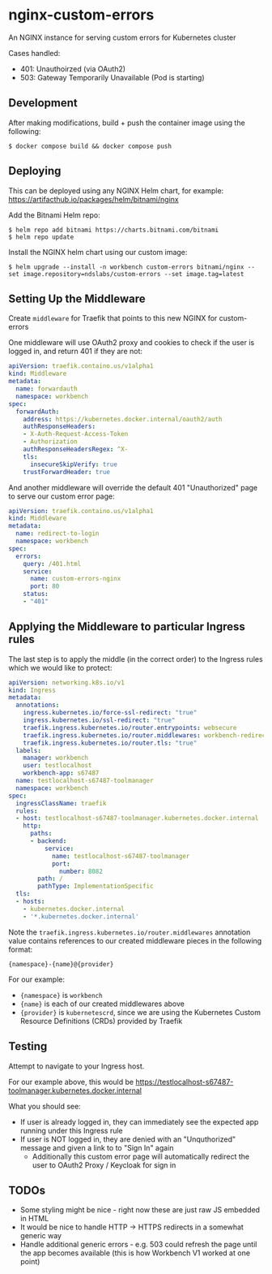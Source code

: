 # nginx-custom-errors

An NGINX instance for serving custom errors for Kubernetes cluster


Cases handled:
- 401: Unauthoirzed (via OAuth2)
- 503: Gateway Temporarily Unavailable (Pod is starting)

## Development
After making modifications, build + push the container image using the following:
```shell
$ docker compose build && docker compose push
```

## Deploying
This can be deployed using any NGINX Helm chart, for example:
https://artifacthub.io/packages/helm/bitnami/nginx

Add the Bitnami Helm repo:
```shell
$ helm repo add bitnami https://charts.bitnami.com/bitnami  
$ helm repo update
```

Install the NGINX helm chart using our custom image:
```shell
$ helm upgrade --install -n workbench custom-errors bitnami/nginx --set image.repository=ndslabs/custom-errors --set image.tag=latest
```

## Setting Up the Middleware

Create `middleware` for Traefik that points to this new NGINX for custom-errors

One middleware will use OAuth2 proxy and cookies to check if the user is logged in, and return 401 if they are not:
```yaml
apiVersion: traefik.containo.us/v1alpha1
kind: Middleware
metadata:
  name: forwardauth
  namespace: workbench
spec:
  forwardAuth:
    address: https://kubernetes.docker.internal/oauth2/auth
    authResponseHeaders:
    - X-Auth-Request-Access-Token
    - Authorization
    authResponseHeadersRegex: ^X-
    tls:
      insecureSkipVerify: true
    trustForwardHeader: true
```

And another middleware will override the default 401 "Unauthorized" page to serve our custom error page:
```yaml
apiVersion: traefik.containo.us/v1alpha1
kind: Middleware
metadata:
  name: redirect-to-login
  namespace: workbench
spec:
  errors:
    query: /401.html
    service:
      name: custom-errors-nginx
      port: 80
    status:
    - "401"
```

## Applying the Middleware to particular Ingress rules

The last step is to apply the middle (in the correct order) to the Ingress rules which we would like to protect:
```yaml
apiVersion: networking.k8s.io/v1
kind: Ingress
metadata:
  annotations:
    ingress.kubernetes.io/force-ssl-redirect: "true"
    ingress.kubernetes.io/ssl-redirect: "true"
    traefik.ingress.kubernetes.io/router.entrypoints: websecure
    traefik.ingress.kubernetes.io/router.middlewares: workbench-redirect-to-login@kubernetescrd,workbench-forwardauth@kubernetescrd
    traefik.ingress.kubernetes.io/router.tls: "true"
  labels:
    manager: workbench
    user: testlocalhost
    workbench-app: s67487
  name: testlocalhost-s67487-toolmanager
  namespace: workbench
spec:
  ingressClassName: traefik
  rules:
  - host: testlocalhost-s67487-toolmanager.kubernetes.docker.internal
    http:
      paths:
      - backend:
          service:
            name: testlocalhost-s67487-toolmanager
            port:
              number: 8082
        path: /
        pathType: ImplementationSpecific
  tls:
  - hosts:
    - kubernetes.docker.internal
    - '*.kubernetes.docker.internal'
```

Note the `traefik.ingress.kubernetes.io/router.middlewares` annotation value contains references to our created middleware pieces in the following format:
```
{namespace}-{name}@{provider}
```

For our example:
* `{namespace}` is `workbench`
* `{name}` is each of our created middlewares above
* `{provider}` is `kubernetescrd`, since we are using the Kubernetes Custom Resource Definitions (CRDs) provided by Traefik

## Testing
Attempt to navigate to your Ingress host.

For our example above, this would be https://testlocalhost-s67487-toolmanager.kubernetes.docker.internal

What you should see:
* If user is already logged in, they can immediately see the expected app running under this Ingress rule
* If user is NOT logged in, they are denied with an "Unquthorized" message and given a link to to "Sign In" again
    * Additionally this custom error page will automatically redirect the user to OAuth2 Proxy / Keycloak for sign in


## TODOs
* Some styling might be nice - right now these are just raw JS embedded in HTML
* It would be nice to handle HTTP -> HTTPS redirects in a somewhat generic way
* Handle additional generic errors - e.g. 503 could refresh the page until the app becomes available (this is how Workbench V1 worked at one point)
